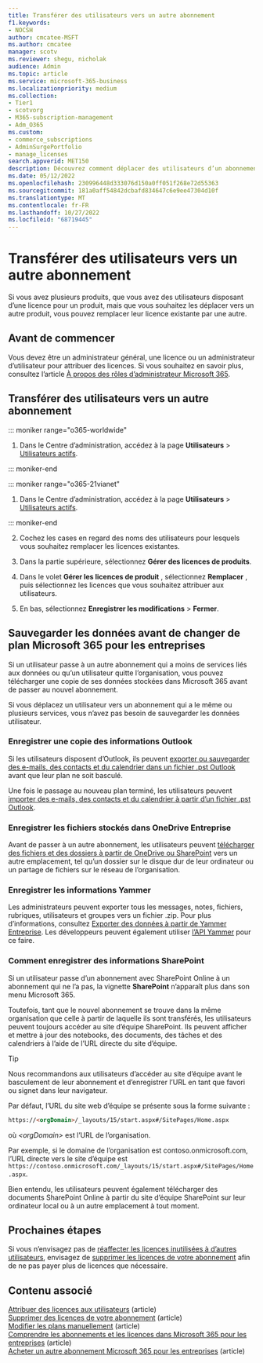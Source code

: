 ```yaml
---
title: Transférer des utilisateurs vers un autre abonnement
f1.keywords:
- NOCSH
author: cmcatee-MSFT
ms.author: cmcatee
manager: scotv
ms.reviewer: shegu, nicholak
audience: Admin
ms.topic: article
ms.service: microsoft-365-business
ms.localizationpriority: medium
ms.collection:
- Tier1
- scotvorg
- M365-subscription-management
- Adm_O365
ms.custom:
- commerce_subscriptions
- AdminSurgePortfolio
- manage_licenses
search.appverid: MET150
description: Découvrez comment déplacer des utilisateurs d’un abonnement à l’autre.
ms.date: 05/12/2022
ms.openlocfilehash: 230996448d333076d150a0ff051f268e72d55363
ms.sourcegitcommit: 181a0aff54842dcbafd834647c6e9ee47304d10f
ms.translationtype: MT
ms.contentlocale: fr-FR
ms.lasthandoff: 10/27/2022
ms.locfileid: "68719445"
---
```

# <a name="move-users-to-a-different-subscription"></a>Transférer des utilisateurs vers un autre abonnement

Si vous avez plusieurs produits, que vous avez des utilisateurs disposant d’une licence pour un produit, mais que vous souhaitez les déplacer vers un autre produit, vous pouvez remplacer leur licence existante par une autre.

## <a name="before-you-begin"></a>Avant de commencer

Vous devez être un administrateur général, une licence ou un administrateur d’utilisateur pour attribuer des licences. Si vous souhaitez en savoir plus, consultez l’article [À propos des rôles d’administrateur Microsoft 365](../../admin/add-users/about-admin-roles.md).

## <a name="move-users-to-a-different-subscription"></a>Transférer des utilisateurs vers un autre abonnement

::: moniker range="o365-worldwide"

1. Dans le Centre d’administration, accédez à la page **Utilisateurs** \> <a href="https://go.microsoft.com/fwlink/p/?linkid=834822" target="_blank">Utilisateurs actifs</a>.

::: moniker-end

::: moniker range="o365-21vianet"

 1. Dans le Centre d’administration, accédez à la page **Utilisateurs** \> <a href="https://go.microsoft.com/fwlink/p/?linkid=850628" target="_blank">Utilisateurs actifs</a>.

::: moniker-end

2. Cochez les cases en regard des noms des utilisateurs pour lesquels vous souhaitez remplacer les licences existantes.

3. Dans la partie supérieure, sélectionnez **Gérer des licences de produits**.

4. Dans le volet **Gérer les licences de produit** , sélectionnez **Remplacer**  , puis sélectionnez les licences que vous souhaitez attribuer aux utilisateurs.

5. En bas, sélectionnez **Enregistrer les modifications** \> **Fermer**.

## <a name="back-up-data-before-switching-microsoft-365-for-business-plans"></a>Sauvegarder les données avant de changer de plan Microsoft 365 pour les entreprises

Si un utilisateur passe à un autre abonnement qui a moins de services liés aux données ou qu’un utilisateur quitte l’organisation, vous pouvez télécharger une copie de ses données stockées dans Microsoft 365 avant de passer au nouvel abonnement.

Si vous déplacez un utilisateur vers un abonnement qui a le même ou plusieurs services, vous n’avez pas besoin de sauvegarder les données utilisateur.
  
### <a name="save-a-copy-of-outlook-information"></a>Enregistrer une copie des informations Outlook

Si les utilisateurs disposent d’Outlook, ils peuvent [exporter ou sauvegarder des e-mails, des contacts et du calendrier dans un fichier .pst Outlook](https://support.microsoft.com/office/14252b52-3075-4e9b-be4e-ff9ef1068f91) avant que leur plan ne soit basculé.
  
Une fois le passage au nouveau plan terminé, les utilisateurs peuvent [importer des e-mails, des contacts et du calendrier à partir d’un fichier .pst Outlook](https://support.microsoft.com/office/431a8e9a-f99f-4d5f-ae48-ded54b3440ac).
  
### <a name="save-files-stored-in-onedrive-for-business"></a>Enregistrer les fichiers stockés dans OneDrive Entreprise

Avant de passer à un autre abonnement, les utilisateurs peuvent [télécharger des fichiers et des dossiers à partir de OneDrive ou SharePoint](https://support.microsoft.com/office/5c7397b7-19c7-4893-84fe-d02e8fa5df05) vers un autre emplacement, tel qu’un dossier sur le disque dur de leur ordinateur ou un partage de fichiers sur le réseau de l’organisation.
  
### <a name="save-yammer-information"></a>Enregistrer les informations Yammer

Les administrateurs peuvent exporter tous les messages, notes, fichiers, rubriques, utilisateurs et groupes vers un fichier .zip. Pour plus d’informations, consultez [Exporter des données à partir de Yammer Entreprise](/yammer/manage-security-and-compliance/export-yammer-enterprise-data). Les développeurs peuvent également utiliser [l’API Yammer](https://go.microsoft.com/fwlink/p/?linkid=842495) pour ce faire.
  
### <a name="how-to-save-sharepoint-information"></a>Comment enregistrer des informations SharePoint

Si un utilisateur passe d’un abonnement avec SharePoint Online à un abonnement qui ne l’a pas, la vignette **SharePoint** n’apparaît plus dans son menu Microsoft 365.
  
Toutefois, tant que le nouvel abonnement se trouve dans la même organisation que celle à partir de laquelle ils sont transférés, les utilisateurs peuvent toujours accéder au site d’équipe SharePoint. Ils peuvent afficher et mettre à jour des notebooks, des documents, des tâches et des calendriers à l’aide de l’URL directe du site d’équipe.
  
> [!TIP]
> Nous recommandons aux utilisateurs d’accéder au site d’équipe avant le basculement de leur abonnement et d’enregistrer l’URL en tant que favori ou signet dans leur navigateur.
  
Par défaut, l’URL du site web d’équipe se présente sous la forme suivante :
  
```html
https://<orgDomain>/_layouts/15/start.aspx#/SitePages/Home.aspx
```

où  _\<orgDomain\>_ est l’URL de l’organisation.
  
Par exemple, si le domaine de l’organisation est contoso.onmicrosoft.com, l’URL directe vers le site d’équipe est `https://contoso.onmicrosoft.com/_layouts/15/start.aspx#/SitePages/Home.aspx`.
  
Bien entendu, les utilisateurs peuvent également télécharger des documents SharePoint Online à partir du site d’équipe SharePoint sur leur ordinateur local ou à un autre emplacement à tout moment.

## <a name="next-steps"></a>Prochaines étapes

Si vous n’envisagez pas de [réaffecter les licences inutilisées à d’autres utilisateurs](../../managed-desktop/get-started/assign-licenses.md), envisagez de [supprimer les licences de votre abonnement](../../commerce/licenses/buy-licenses.md) afin de ne pas payer plus de licences que nécessaire.

## <a name="related-content"></a>Contenu associé

[Attribuer des licences aux utilisateurs](../../admin/manage/assign-licenses-to-users.md) (article)\
[Supprimer des licences de votre abonnement](../licenses/buy-licenses.md) (article)\
[Modifier les plans manuellement](change-plans-manually.md) (article)\
[Comprendre les abonnements et les licences dans Microsoft 365 pour les entreprises](../licenses/subscriptions-and-licenses.md) (article)\
[Acheter un autre abonnement Microsoft 365 pour les entreprises](../try-or-buy-microsoft-365.md) (article)
